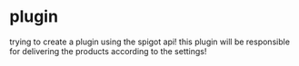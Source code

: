 # plugin
trying to create a plugin using the spigot api! this plugin will be responsible for delivering the products according to the settings!
